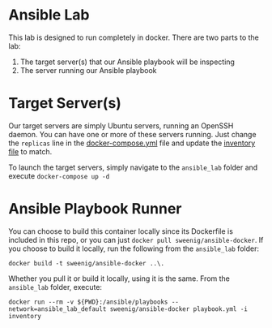 # Ansible Lab

This lab is designed to run completely in docker. There are two parts to the lab:

1. The target server(s) that our Ansible playbook will be inspecting
2. The server running our Ansible playbook

# Target Server(s)

Our target servers are simply Ubuntu servers, running an OpenSSH daemon. You can have one or more of these servers running. Just change the `replicas` line in the [docker-compose.yml](./docker-compose.yml) file and update the [inventory file](./inventory.yaml) to match.

To launch the target servers, simply navigate to the `ansible_lab` folder and execute `docker-compose up -d`

# Ansible Playbook Runner
You can choose to build this container locally since its Dockerfile is included in this repo, or you can just `docker pull sweenig/ansible-docker`. If you choose to build it locally, run the following from the `ansible_lab` folder:

`docker build -t sweenig/ansible-docker ..\.`

Whether you pull it or build it locally, using it is the same. From the `ansible_lab` folder, execute:

`docker run --rm -v ${PWD}:/ansible/playbooks --network=ansible_lab_default sweenig/ansible-docker playbook.yml -i inventory`
